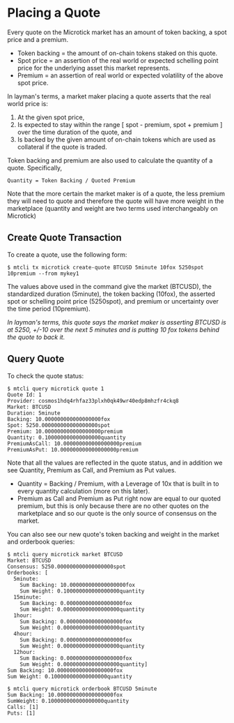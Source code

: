 # Placing a Quote

Every quote on the Microtick market has an amount of token backing, a spot price and a premium.

* Token backing = the amount of on-chain tokens staked on this quote.
* Spot price = an assertion of the real world or expected schelling point price for the underlying asset this market represents.
* Premium = an assertion of real world or expected volatility of the above spot price.

In layman's terms, a market maker placing a quote asserts that the real world price is:

1. At the given spot price,
2. Is expected to stay within the range [ spot - premium, spot + premium ] over the time duration of the quote, and
3. Is backed by the given amount of on-chain tokens which are used as collateral if the quote is traded.

Token backing and premium are also used to calculate the quantity of a quote. Specifically,

```
Quantity = Token Backing / Quoted Premium
```

Note that the more certain the market maker is of a quote, the less premium they will need to quote and therefore the quote will 
have more weight in the marketplace (quantity and weight are two terms used interchangeably on Microtick)

## Create Quote Transaction

To create a quote, use the following form:

```
$ mtcli tx microtick create-quote BTCUSD 5minute 10fox 5250spot 10premium --from mykey1
```

The values above used in the command give the market (BTCUSD), the standardized duration (5minute), the token backing (10fox),
the asserted spot or schelling point price (5250spot), and premium or uncertainty over the time period (10premium).

_In layman's terms, this quote says the market maker is asserting BTCUSD is at 5250, +/-10 over the next 5 minutes and is putting
10 fox tokens behind the quote to back it._

## Query Quote

To check the quote status:

```
$ mtcli query microtick quote 1
Quote Id: 1
Provider: cosmos1hdq4rhfaz33plxh0qk49wr40edp8mhzfr4ckq8
Market: BTCUSD
Duration: 5minute
Backing: 10.000000000000000000fox
Spot: 5250.000000000000000000spot
Premium: 10.000000000000000000premium
Quantity: 0.100000000000000000quantity
PremiumAsCall: 10.000000000000000000premium
PremiumAsPut: 10.000000000000000000premium
```

Note that all the values are reflected in the quote status, and in addition we see Quantity, Premium as Call, and Premium as Put values.

* Quantity = Backing / Premium, with a Leverage of 10x that is built in to every quantity calculation (more on this later).
* Premium as Call and Premium as Put right now are equal to our quoted premium, but this is only because there are no other quotes on the marketplace and so our quote is the only source of consensus on the market.

You can also see our new quote's token backing and weight in the market and orderbook queries:

```
$ mtcli query microtick market BTCUSD
Market: BTCUSD
Consensus: 5250.000000000000000000spot
Orderbooks: [
  5minute:
    Sum Backing: 10.000000000000000000fox
    Sum Weight: 0.100000000000000000quantity 
  15minute:
    Sum Backing: 0.000000000000000000fox
    Sum Weight: 0.000000000000000000quantity 
  1hour:
    Sum Backing: 0.000000000000000000fox
    Sum Weight: 0.000000000000000000quantity 
  4hour:
    Sum Backing: 0.000000000000000000fox
    Sum Weight: 0.000000000000000000quantity 
  12hour:
    Sum Backing: 0.000000000000000000fox
    Sum Weight: 0.000000000000000000quantity]
Sum Backing: 10.000000000000000000fox
Sum Weight: 0.100000000000000000quantity
```

```
$ mtcli query microtick orderbook BTCUSD 5minute
Sum Backing: 10.000000000000000000fox
SumWeight: 0.100000000000000000quantity
Calls: [1]
Puts: [1]
```

